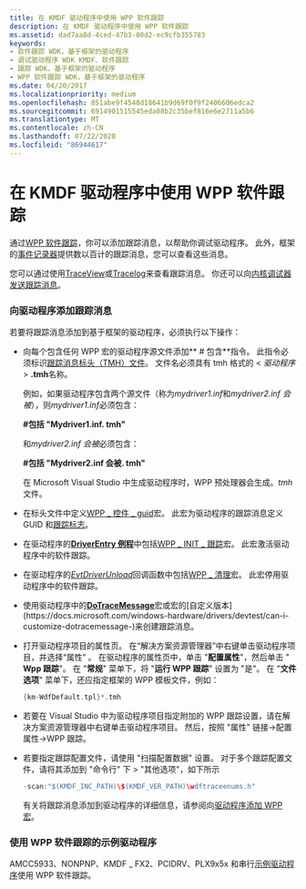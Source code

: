 ```yaml
---
title: 在 KMDF 驱动程序中使用 WPP 软件跟踪
description: 在 KMDF 驱动程序中使用 WPP 软件跟踪
ms.assetid: dad7aa8d-4ced-47b3-80d2-ec9cfb355783
keywords:
- 软件跟踪 WDK，基于框架的驱动程序
- 调试驱动程序 WDK KMDF、软件跟踪
- 跟踪 WDK，基于框架的驱动程序
- WPP 软件跟踪 WDK，基于框架的驱动程序
ms.date: 04/20/2017
ms.localizationpriority: medium
ms.openlocfilehash: 851abe9f4548d18641b9d69f0f9f2406606edca2
ms.sourcegitcommit: 6914901515545eda08b2c35bef816e6e2711a5b6
ms.translationtype: MT
ms.contentlocale: zh-CN
ms.lasthandoff: 07/22/2020
ms.locfileid: "86944617"
---
```

# <a name="using-wpp-software-tracing-in-kmdf-drivers"></a>在 KMDF 驱动程序中使用 WPP 软件跟踪


通过[WPP 软件跟踪](https://docs.microsoft.com/windows-hardware/drivers/devtest/wpp-software-tracing)，你可以添加跟踪消息，以帮助你调试驱动程序。 此外，框架的[事件记录器](using-the-framework-s-event-logger.md)提供数以百计的跟踪消息，您可以查看这些消息。

您可以通过使用[TraceView](https://docs.microsoft.com/windows-hardware/drivers/devtest/traceview)或[Tracelog](https://docs.microsoft.com/windows-hardware/drivers/devtest/tracelog)来查看跟踪消息。 你还可以向[内核调试器发送跟踪消息](https://docs.microsoft.com/windows-hardware/drivers/devtest/how-do-i-send-trace-messages-to-a-kernel-debugger-)。

### <a name="adding-tracing-messages-to-your-driver"></a>向驱动程序添加跟踪消息

若要将跟踪消息添加到基于框架的驱动程序，必须执行以下操作：

- 向每个包含任何 WPP 宏的驱动程序源文件添加** \# 包含**指令。 此指令必须标识[跟踪消息标头（TMH）文件](https://docs.microsoft.com/windows-hardware/drivers/devtest/trace-message-header-file)。 文件名必须具有 tmh 格式的 &lt; *驱动程序* &gt; **.tmh**名称。

  例如，如果驱动程序包含两个源文件（称为*mydriver1.inf*和*mydriver2.inf 会被*），则*mydriver1.inf*必须包含：

  **\#包括 "Mydriver1.inf. tmh"**

  和*mydriver2.inf 会被*必须包含：

  **\#包括 "Mydriver2.inf 会被. tmh"**

  在 Microsoft Visual Studio 中生成驱动程序时，WPP 预处理器会生成。*tmh*文件。

- 在标头文件中定义[WPP \_ 控件 \_ guid](https://docs.microsoft.com/previous-versions/windows/hardware/previsioning-framework/ff556186(v=vs.85))宏。 此宏为驱动程序的跟踪消息定义 GUID 和[跟踪标志](https://docs.microsoft.com/windows-hardware/drivers/devtest/trace-flags)。

- 在驱动程序的[**DriverEntry 例程**](https://docs.microsoft.com/windows-hardware/drivers/wdf/driverentry-for-kmdf-drivers)中包括[WPP \_ INIT \_ 跟踪](https://docs.microsoft.com/previous-versions/windows/hardware/previsioning-framework/ff556191(v=vs.85))宏。 此宏激活驱动程序中的软件跟踪。

- 在驱动程序的[*EvtDriverUnload*](https://docs.microsoft.com/windows-hardware/drivers/ddi/wdfdriver/nc-wdfdriver-evt_wdf_driver_unload)回调函数中包括[WPP \_ 清理](https://docs.microsoft.com/previous-versions/windows/hardware/previsioning-framework/ff556179(v=vs.85))宏。 此宏停用驱动程序中的软件跟踪。

- 使用驱动程序中的[**DoTraceMessage**](https://docs.microsoft.com/previous-versions/windows/hardware/previsioning-framework/ff544918(v=vs.85))宏或宏的[自定义版本](https://docs.microsoft.com/windows-hardware/drivers/devtest/can-i-customize-dotracemessage-)来创建跟踪消息。

- 打开驱动程序项目的属性页。 在“解决方案资源管理器”中右键单击驱动程序项目，并选择“属性”  。 在驱动程序的属性页中，单击 "**配置属性**"，然后单击 " **Wpp 跟踪**"。 在 "**常规**" 菜单下，将 "**运行 WPP 跟踪**" 设置为 "是"。 在 "**文件选项**" 菜单下，还应指定框架的 WPP 模板文件，例如：

  ```cpp
  {km-WdfDefault.tpl}*.tmh
  ```
    
- 若要在 Visual Studio 中为驱动程序项目指定附加的 WPP 跟踪设置，请在解决方案资源管理器中右键单击驱动程序项目。 然后，按照 "属性" 链接->配置属性->WPP 跟踪。 

- 若要指定跟踪配置文件，请使用 "扫描配置数据" 设置。 对于多个跟踪配置文件，请将其添加到 "命令行" 下 > "其他选项"，如下所示
  ```cpp
  -scan:"$(KMDF_INC_PATH)\$(KMDF_VER_PATH)\wdftraceenums.h"
  ```
  有关将跟踪消息添加到驱动程序的详细信息，请参阅向[驱动程序添加 WPP 宏](https://docs.microsoft.com/windows-hardware/drivers/devtest/adding-wpp-macros-to-a-trace-provider)。

### <a name="sample-drivers-that-use-wpp-software-tracing"></a>使用 WPP 软件跟踪的示例驱动程序

AMCC5933、NONPNP、KMDF \_ FX2、PCIDRV、PLX9x5x 和串行[示例驱动程序](sample-kmdf-drivers.md)使用 WPP 软件跟踪。

 

 





